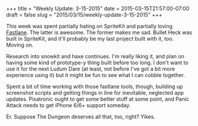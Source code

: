 +++
title = "Weekly Update: 3-15-2015"
date = 2015-03-15T21:57:00-07:00
draft = false
slug = "2015/03/15/weekly-update-3-15-2015"
+++

This week was spent partially hating on SpriteKit and partially loving [Fastlane](http://fastlane.tools).  The latter is awesome.  The former makes me sad.  Bullet Heck was built in SpriteKit, and it'll probably be my last project built with it, too.  Moving on.

Research into snowkit and haxe continues.  I'm really liking it, and plan on having some kind of prototype-y thing built before too long.  I don't want to use it for the next Ludum Dare (at least, not before I've got a bit more experience using it) but it might be fun to see what I can cobble together.

Spent a bit of time working with those fastlane tools, though, building up screenshot scripts and getting things in line for inevitable, neglected app updates.  Pixatronic ought to get some better stuff at some point, and Panic Attack needs to get iPhone 6/6+ support someday.

Er.  Suppose The Dungeon deserves all that, too, right?  Yikes.